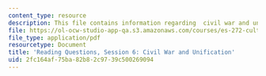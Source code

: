 ```yaml
---
content_type: resource
description: This file contains information regarding  civil war and unification.
file: https://ol-ocw-studio-app-qa.s3.amazonaws.com/courses/es-272-culture-tech-spring-2003/2fc164af75ba82b82c9739c500269094_MITES_272S03_q06.pdf
file_type: application/pdf
resourcetype: Document
title: 'Reading Questions, Session 6: Civil War and Unification'
uid: 2fc164af-75ba-82b8-2c97-39c500269094
---
```

